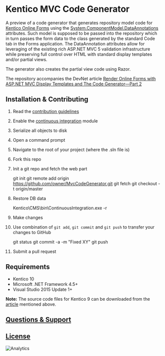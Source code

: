 # Kentico MVC Code Generator

A preview of a code generator that generates repository model code for [Kentico Online Forms](https://docs.kentico.com/k10/managing-website-content/forms) using the [System.ComponentModel.DataAnnotations](https://msdn.microsoft.com/en-us/library/system.componentmodel.dataannotations(v=vs.110).aspx) attributes. Such model is supposed to be passed into the repository which in turn passes the form data to the class generated by the standard Code tab in the Forms application. The DataAnnotation attributes allow for leveraging of the existing rich ASP.NET MVC 5 validation infrastructure while preserving full control over HTML with standard display templates and/or partial views.

The generator also creates the partial view code using Razor.

The repository accompanies the DevNet article [Render Online Forms with ASP.NET MVC Display Templates and The Code Generator&mdash;Part 2](https://devnet.kentico.com/articles/render-online-forms-with-asp-net-mvc-display-templates-and-the-code-generator%E2%80%94part-2)

## Installation &amp; Contributing
  1. Read the [contribution guidelines](https://github.com/Kentico/DisqusThread/blob/master/CONTRIBUTING.md)
  2. Enable the [continuous integration](https://docs.kentico.com/k10/developing-websites/preparing-your-environment-for-team-development/setting-up-continuous-integration) module
  3. Serialize all objects to disk
  4. Open a command prompt
  5. Navigate to the root of your project (where the .sln file is)
  6. Fork this repo
  6. Init a git repo and fetch the web part
  
        git init
        git remote add origin https://github.com/owner/MvcCodeGenerator.git
        git fetch
        git checkout -t origin/master

  7. Restore DB data
  
        Kentico\CMS\bin\ContinuousIntegration.exe -r

  8. Make changes
  9. Use combination of `git add`, `git commit` and `git push` to transfer your changes to GitHub
  
        git status
        git commit -a -m "Fixed XY"
        git push

  10. Submit a pull request

## Requirements
- Kentico 10
- Microsoft .NET Framework 4.5+
- Visual Studio 2015 Update 1+

**Note:** The source code files for Kentico 9 can be downloaded from the [article](https://devnet.kentico.com/articles/render-online-forms-with-asp-net-mvc-display-templates-and-the-code-generator%E2%80%94part-2) mentioned above.

## [Questions &amp; Support](https://github.com/Kentico/Home/blob/master/README.md)

## [License](https://github.com/Kentico/MvcCodeGenerator/blob/master/LICENSE)

![Analytics](https://kentico-ga-beacon.azurewebsites.net/api/UA-69014260-4/Kentico/MvcCodeGenerator?pixel)
